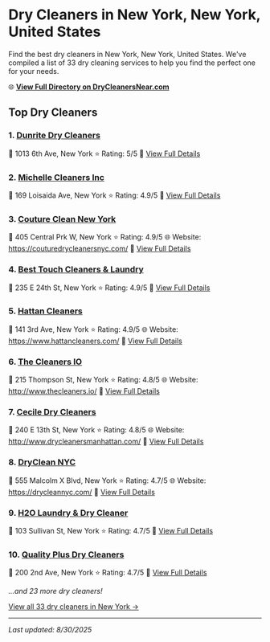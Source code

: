 # Dry Cleaners in New York, New York, United States

Find the best dry cleaners in New York, New York, United States. We've compiled a list of 33 dry cleaning services to help you find the perfect one for your needs.

🌐 **[View Full Directory on DryCleanersNear.com](https://drycleanersnear.com/city/US/New%20York/New%20York)**

## Top Dry Cleaners

### 1. [Dunrite Dry Cleaners](https://drycleanersnear.com/dryCleaner/6897fd38f0fbf4db3ddec387/dunrite-dry-cleaners)
📍 1013 6th Ave, New York
⭐ Rating: 5/5
🔗 [View Full Details](https://drycleanersnear.com/dryCleaner/6897fd38f0fbf4db3ddec387/dunrite-dry-cleaners)

### 2. [Michelle Cleaners Inc](https://drycleanersnear.com/dryCleaner/686dcd3404b0376d46bba509/michelle-cleaners-inc)
📍 169 Loisaida Ave, New York
⭐ Rating: 4.9/5
🔗 [View Full Details](https://drycleanersnear.com/dryCleaner/686dcd3404b0376d46bba509/michelle-cleaners-inc)

### 3. [Couture Clean New York](https://drycleanersnear.com/dryCleaner/686dcd3f04b0376d46bba64d/couture-clean-new-york)
📍 405 Central Prk W, New York
⭐ Rating: 4.9/5
🌐 Website: https://couturedrycleanersnyc.com/
🔗 [View Full Details](https://drycleanersnear.com/dryCleaner/686dcd3f04b0376d46bba64d/couture-clean-new-york)

### 4. [Best Touch Cleaners & Laundry](https://drycleanersnear.com/dryCleaner/6897fd34f0fbf4db3ddec2cc/best-touch-cleaners-laundry)
📍 235 E 24th St, New York
⭐ Rating: 4.9/5
🔗 [View Full Details](https://drycleanersnear.com/dryCleaner/6897fd34f0fbf4db3ddec2cc/best-touch-cleaners-laundry)

### 5. [Hattan Cleaners](https://drycleanersnear.com/dryCleaner/6897fd34f0fbf4db3ddec2eb/hattan-cleaners)
📍 141 3rd Ave, New York
⭐ Rating: 4.9/5
🌐 Website: https://www.hattancleaners.com/
🔗 [View Full Details](https://drycleanersnear.com/dryCleaner/6897fd34f0fbf4db3ddec2eb/hattan-cleaners)

### 6. [The Cleaners IO](https://drycleanersnear.com/dryCleaner/686dcd7c04b0376d46bba84d/the-cleaners-io)
📍 215 Thompson St, New York
⭐ Rating: 4.8/5
🌐 Website: http://www.thecleaners.io/
🔗 [View Full Details](https://drycleanersnear.com/dryCleaner/686dcd7c04b0376d46bba84d/the-cleaners-io)

### 7. [Cecile Dry Cleaners](https://drycleanersnear.com/dryCleaner/686dcd9104b0376d46bba8eb/cecile-dry-cleaners)
📍 240 E 13th St, New York
⭐ Rating: 4.8/5
🌐 Website: http://www.drycleanersmanhattan.com/
🔗 [View Full Details](https://drycleanersnear.com/dryCleaner/686dcd9104b0376d46bba8eb/cecile-dry-cleaners)

### 8. [DryClean NYC](https://drycleanersnear.com/dryCleaner/686dcd3004b0376d46bba464/dryclean-nyc)
📍 555 Malcolm X Blvd, New York
⭐ Rating: 4.7/5
🌐 Website: https://drycleannyc.com/
🔗 [View Full Details](https://drycleanersnear.com/dryCleaner/686dcd3004b0376d46bba464/dryclean-nyc)

### 9. [H2O Laundry & Dry Cleaner](https://drycleanersnear.com/dryCleaner/686dcd6304b0376d46bba78f/h2o-laundry-dry-cleaner)
📍 103 Sullivan St, New York
⭐ Rating: 4.7/5
🔗 [View Full Details](https://drycleanersnear.com/dryCleaner/686dcd6304b0376d46bba78f/h2o-laundry-dry-cleaner)

### 10. [Quality Plus Dry Cleaners](https://drycleanersnear.com/dryCleaner/6897fd47f0fbf4db3ddec5c4/quality-plus-dry-cleaners)
📍 200 2nd Ave, New York
⭐ Rating: 4.7/5
🔗 [View Full Details](https://drycleanersnear.com/dryCleaner/6897fd47f0fbf4db3ddec5c4/quality-plus-dry-cleaners)


*...and 23 more dry cleaners!*

[View all 33 dry cleaners in New York →](https://drycleanersnear.com/city/US/New%20York/New%20York)

---

*Last updated: 8/30/2025*
